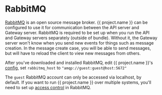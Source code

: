 # RabbitMQ

[RabbitMQ](https://www.rabbitmq.com/) is an open source message broker.
{{ project.name }} can be configured to use it for communication between the API server and Gateway server.
RabbitMQ is required to be set up when you run the API and Gateway servers separately (outside of bundle).
Without it, the Gateway server won't know when you send new events for things such as message creation.
In the message create case, you will be able to send messages, but will have to reload the client to view new messages from others.

After you've downloaded and installed RabbitMQ,
edit {{ project.name }}'s [config](index.md), set `rabbitmq_host` to `"amqp://guest:guest@host:5672"`

The `guest` RabbitMQ account can only be accessed via localhost, by default.
If you want to run {{ project.name }} over multiple systems,
you'll need to set up [access control](https://www.rabbitmq.com/access-control.html) in RabbitMQ.
